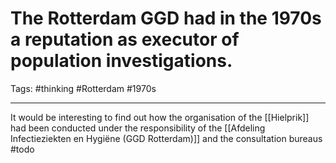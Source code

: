 # The Rotterdam GGD had in the 1970s a reputation as executor of population investigations.
Tags: #thinking #Rotterdam #1970s

---

It would be interesting to find out how the organisation of the [[Hielprik]] had been conducted under the responsibility of the [[Afdeling Infectieziekten en Hygiëne (GGD Rotterdam)]] and the consultation bureaus #todo